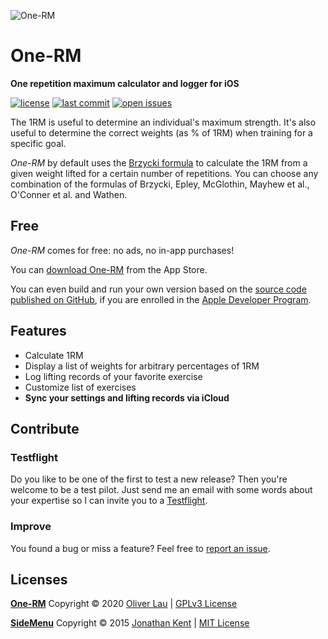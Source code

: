 ![One-RM](https://raw.githubusercontent.com/ola-ct/OneRM/master/_raw/1RM-AppIcon.svg)

#  One-RM

__One repetition maximum calculator and logger for iOS__

[![license](https://img.shields.io/github/license/ola-ct/OneRM)](./LICENSE)
[![last commit](https://img.shields.io/github/last-commit/ola-ct/OneRM)](https://github.com/ola-ct/OneRM/commits/)
[![open issues](https://img.shields.io/github/issues/ola-ct/OneRM)](https://github.com/ola-ct/OneRM/issues/)

The 1RM is useful to determine an individual's maximum strength. It's also useful to determine the correct weights (as % of 1RM) when training for a specific goal. 

_One-RM_ by default uses the [Brzycki formula](https://en.wikipedia.org/wiki/One-repetition_maximum#Brzycki) to calculate the 1RM from a given weight lifted for a certain number of repetitions. You can choose any combination of the formulas of Brzycki, Epley, McGlothin, Mayhew et al., O'Conner et al. and Wathen. 

## Free

_One-RM_ comes for free: no ads, no in-app purchases!

You can [download One-RM](https://apps.apple.com/de/app/one-rm/id1515096906) from the App Store.

You can even build and run your own version based on the [source code published on GitHub](https://github.com/ola-ct/1RM), if you are enrolled in the [Apple Developer Program](https://developer.apple.com/programs/).

## Features

 - Calculate 1RM
 - Display a list of weights for arbitrary percentages of 1RM
 - Log lifting records of your favorite exercise
 - Customize list of exercises
 - **Sync your settings and lifting records via iCloud**
 
## Contribute

### Testflight

Do you like to be one of the first to test a new release? Then you're welcome to be a test pilot. Just send me an email with some words about your expertise so I can invite you to a [Testflight](https://developer.apple.com/testflight/).

### Improve

You found a bug or miss a feature? Feel free to [report an issue](https://github.com/ola-ct/OneRM/issues).

## Licenses

**[One-RM](https://github.com/ola-ct/1RM)** Copyright © 2020 [Oliver Lau](https://github.com/ola-ct) | [GPLv3 License](LICENSE)

**[SideMenu](https://github.com/jonkykong/SideMenu)** Copyright © 2015 [Jonathan Kent](mailto:contact@jonkent.me) | [MIT License](https://opensource.org/licenses/MIT)
